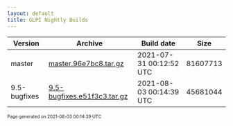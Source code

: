 ```yaml
---
layout: default
title: GLPI Nightly Builds
---
```


Version|Archive|Build date|Size
---|---|---|---
master|[master.96e7bc8.tar.gz](master.96e7bc8.tar.gz)|2021-07-31 00:12:52 UTC|81607713
9.5-bugfixes|[9.5-bugfixes.e51f3c3.tar.gz](9.5-bugfixes.e51f3c3.tar.gz)|2021-08-03 00:14:39 UTC|45681044

<font size="1">Page generated on 2021-08-03 00:14:39 UTC</font>
